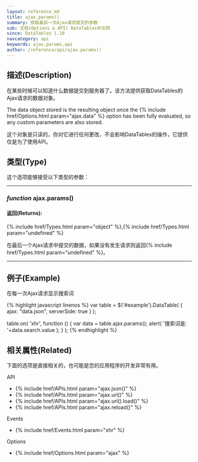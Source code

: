 ```yaml
---
layout: reference_md
title: ajax.params()
summary: 获取最后一次Ajax请求提交的参数
sub: 文档(Options & API) DataTables中文网
since: DataTables 1.10
navcategory: api
keywords: ajax.params,api
author: /reference/api/ajax.params()
---
```




## 描述(Description)

在某些时候可以知道什么数据提交到服务器了。该方法提供获取DataTables的Ajax请求的数据对象。

The data object stored is the resulting object once the {% include href/Options.html param="ajax.data" %} 
option has been fully evaluated, so any custom parameters are also stored.

这个对象是只读的，你对它进行任何更改，不会影响DataTables的操作，它提供仅是为了使用API。



## 类型(Type)
这个选项能够接受以下类型的参数：

---

### _function_ **ajax.params()**

#### 返回(Returns):

{% include href/Types.html param="object" %},{% include href/Types.html param="undefined" %}

在最后一个Ajax请求中提交的数据，如果没有发生请求则返回{% include href/Types.html param="undefined" %}。

---
    
    
## 例子(Example)
在每一次Ajax请求显示搜索词

{% highlight javascript linenos %}
var table = $('#example').DataTable( {
    ajax: "data.json",
    serverSide: true
} );
 
table.on( 'xhr', function () {
    var data = table.ajax.params();
    alert( '搜索词是: '+data.search.value );
} );
{% endhighlight %}



## 相关属性(Related)
下面的选项是直接相关的，也可能是您的应用程序的开发非常有用。

API

- {% include href/APIs.html param="ajax.json()" %}
- {% include href/APIs.html param="ajax.url()" %}
- {% include href/APIs.html param="ajax.url().load()" %}
- {% include href/APIs.html param="ajax.reload()" %}


Events

- {% include href/Events.html param="xhr" %}


Options

- {% include href/Options.html param="ajax" %}

